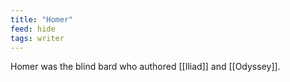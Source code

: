 ```yaml
---
title: "Homer"
feed: hide
tags: writer
---
```


Homer was the blind bard who authored [[Iliad]] and [[Odyssey]]. 